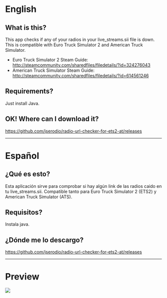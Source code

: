 # English
## What is this?
This app checks if any of your radios in your live_streams.sii file is down. This is compatible with Euro Truck Simulator 2 and American Truck Simulator.  
- Euro Truck Simulator 2 Steam Guide: http://steamcommunity.com/sharedfiles/filedetails/?id=324276043  
- American Truck Simulator Steam Guide: http://steamcommunity.com/sharedfiles/filedetails/?id=614561246

## Requirements?
Just install Java.
## OK! Where can I download it?
https://github.com/jserodio/radio-url-checker-for-ets2-at/releases
***
# Español
## ¿Qué es esto?
Esta aplicación sirve para comprobar si hay algún link de las radios caido en tu live_streams.sii. Compatible tanto para Euro Truck Simulator 2 (ETS2) y American Truck Simulator (ATS).
## Requisitos?
Instala java.
## ¿Dónde me lo descargo?
https://github.com/jserodio/radio-url-checker-for-ets2-at/releases
***
# Preview
![](http://images.akamai.steamusercontent.com/ugc/313368966859902212/EC4A984BDA04983437047AA1E8FBD4895556F3C1/)
